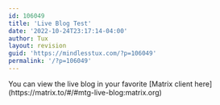 ```yaml
---
id: 106049
title: 'Live Blog Test'
date: '2022-10-24T23:17:14-04:00'
author: Tux
layout: revision
guid: 'https://mindlesstux.com/?p=106049'
permalink: '/?p=106049'
---
```


<matrix-live homeserver="https://matrix.org" initial-load="60" room="!MkaISVnKfTigEJszLX:mindlesstux.com"></matrix-live>

<script crossorigin="anonymous" integrity="sha256-3zlB5s2uwoUzrXK3BT7AX3FyvojsraNFxCc2vC/7pNI=" src="https://code.jquery.com/jquery-3.6.1.js"></script>  
<script src="https://mindlesstux.com/matrix-live.js"></script>

<link href="https://mindlesstux.com/matrix-live/matrix-live.css" rel="stylesheet" type="text/css"></link>You can view the live blog in your favorite [Matrix client here](https://matrix.to/#/#mtg-live-blog:matrix.org)